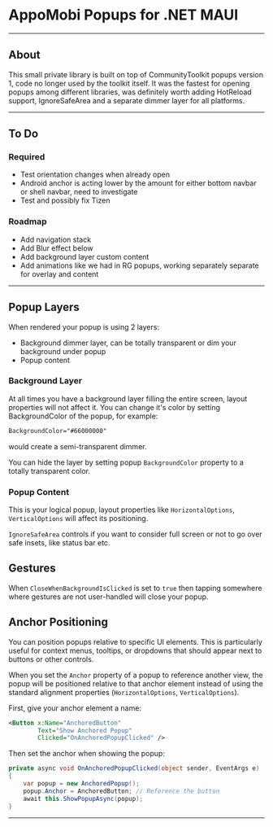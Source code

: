 # AppoMobi Popups for .NET MAUI

---

## About

This small private library is built on top of CommunityToolkit popups version 1, code no longer used by the toolkit itself.  It was the fastest for opening popups among different libraries, was definitely worth adding HotReload support, IgnoreSafeArea and a separate dimmer layer for all platforms.

---

## To Do

### Required

* Test orientation changes when already open
* Android anchor is acting lower by the amount for either bottom navbar or shell navbar, need to investigate
* Test and possibly fix Tizen

### Roadmap

* Add navigation stack
* Add Blur effect below 
* Add background layer custom content
* Add animations like we had in RG popups, working separately separate for overlay and content

---

## Popup Layers
When rendered your popup is using 2 layers:

* Background dimmer layer, can be totally transparent or dim your background under popup
* Popup content

### Background Layer

At all times you have a background layer filling the entire screen, layout properties will not affect it. You can change it's color by setting BackgroundColor of the popup, for example:

```xml
BackgroundColor="#66000000"
```

would create a semi-transparent dimmer.

You can hide the layer by setting popup `BackgroundColor` property to a totally transparent color.

### Popup Content

This is your logical popup, layout properties like `HorizontalOptions`, `VerticalOptions` will affect its positioning.

`IgnoreSafeArea` controls if you want to consider full screen or not to go over safe insets, like status bar etc.

## Gestures

When `CloseWhenBackgroundIsClicked` is set to `true` then tapping somewhere where gestures are not user-handled will close your popup.

## Anchor Positioning

You can position popups relative to specific UI elements. This is particularly useful for context menus, tooltips, or dropdowns that should appear next to buttons or other controls.

When you set the `Anchor` property of a popup to reference another view, the popup will be positioned relative to that anchor element instead of using the standard alignment properties (`HorizontalOptions`, `VerticalOptions`).

First, give your anchor element a name:

```xml
<Button x:Name="AnchoredButton" 
        Text="Show Anchored Popup" 
        Clicked="OnAnchoredPopupClicked" />
```

Then set the anchor when showing the popup:

```csharp
private async void OnAnchoredPopupClicked(object sender, EventArgs e)
{
    var popup = new AnchoredPopup();
    popup.Anchor = AnchoredButton; // Reference the button
    await this.ShowPopupAsync(popup);
}
```
 
---

